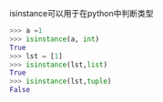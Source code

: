isinstance可以用于在python中判断类型
```py
>>> a =1
>>> isinstance(a, int)
True
>>> lst = [1]
>>> isinstance(lst,list)
True
>>> isinstance(lst,tuple)
False
```